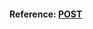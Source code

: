 #### Reference: [POST](https://medium.com/@trevor4e/learning-gos-concurrency-through-illustrations-8c4aff603b3)
